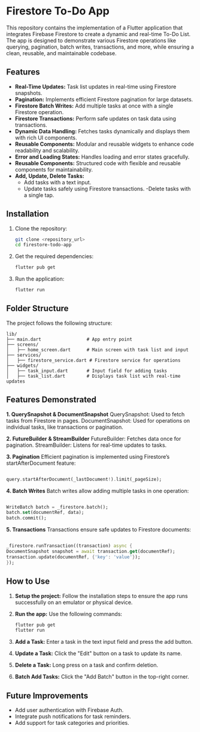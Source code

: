 # Firestore To-Do App
This repository contains the implementation of a Flutter application that integrates Firebase Firestore to create a dynamic and real-time To-Do List. The app is designed to demonstrate various Firestore operations like querying, pagination, batch writes, transactions, and more, while ensuring a clean, reusable, and maintainable codebase.

## Features 

- **Real-Time Updates:** Task list updates in real-time using Firestore snapshots.
- **Pagination:** Implements efficient Firestore pagination for large datasets.
- **Firestore Batch Writes:** Add multiple tasks at once with a single Firestore operation.
- **Firestore Transactions:** Perform safe updates on task data using transactions.
- **Dynamic Data Handling:**  Fetches tasks dynamically and displays them with rich UI components.
- **Reusable Components:** Modular and reusable widgets to enhance code readability and scalability.
- **Error and Loading States:** Handles loading and error states gracefully.
- **Reusable Components:** Structured code with flexible and reusable components for maintainability.
- **Add, Update, Delete Tasks:**
  - Add tasks with a text input.
  - Update tasks safely using Firestore transactions.
  -Delete tasks with a single tap.  

## Installation

1. Clone the repository:
    ```bash
    git clone <repository_url>
    cd firestore-todo-app

    ```

2. Get the required dependencies:
    ```bash
    flutter pub get
    ```

3. Run the application:
    ```bash
    flutter run
    ```

## Folder Structure

The project follows the following structure:

```
lib/
├── main.dart                 # App entry point
├── screens/
│   ├── home_screen.dart      # Main screen with task list and input
├── services/
│   ├── firestore_service.dart # Firestore service for operations
├── widgets/
│   ├── task_input.dart       # Input field for adding tasks
│   ├── task_list.dart        # Displays task list with real-time updates

```

## Features Demonstrated
**1. QuerySnapshot & DocumentSnapshot**
      QuerySnapshot: Used to fetch tasks from Firestore in pages.
      DocumentSnapshot: Used for operations on individual tasks, like transactions or pagination.

**2. FutureBuilder & StreamBuilder**
      FutureBuilder: Fetches data once for pagination.
      StreamBuilder: Listens for real-time updates to tasks.

**3. Pagination**
Efficient pagination is implemented using Firestore’s startAfterDocument feature:
  ```dart

  query.startAfterDocument(_lastDocument!).limit(_pageSize);
  ```

**4. Batch Writes**
Batch writes allow adding multiple tasks in one operation:
  ```dart

  WriteBatch batch = _firestore.batch();
  batch.set(documentRef, data);
  batch.commit();
  ```

**5. Transactions**
Transactions ensure safe updates to Firestore documents:
  ```dart

  _firestore.runTransaction((transaction) async {
  DocumentSnapshot snapshot = await transaction.get(documentRef);
  transaction.update(documentRef, {'key': 'value'});
  });
 ```


## How to Use

1. **Setup the project:** Follow the installation steps to ensure the app runs successfully on an emulator or physical device.

2. **Run the app:** Use the following commands:
   ```bash
   flutter pub get
   flutter run
   ```

3. **Add a Task:** Enter a task in the text input field and press the add button.
4. **Update a Task:** Click the "Edit" button on a task to update its name.
5. **Delete a Task:** Long press on a task and confirm deletion.
6. **Batch Add Tasks:** Click the "Add Batch" button in the top-right corner.

## Future Improvements
- Add user authentication with Firebase Auth.
- Integrate push notifications for task reminders.
- Add support for task categories and priorities.
